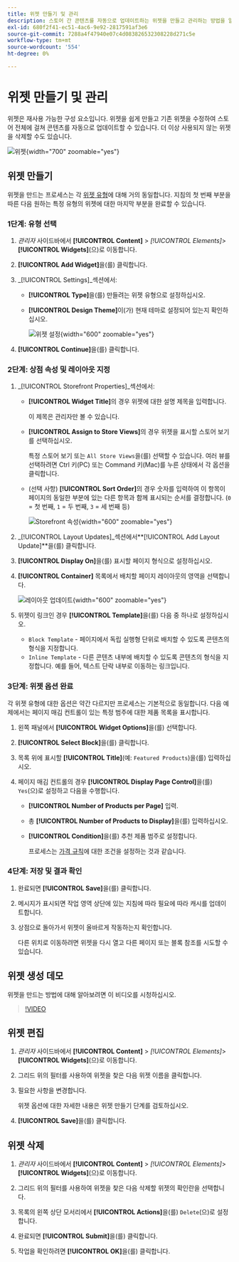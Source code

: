 ```yaml
---
title: 위젯 만들기 및 관리
description: 스토어 간 콘텐츠를 자동으로 업데이트하는 위젯을 만들고 관리하는 방법을 알아봅니다.
exl-id: 680f2f41-ec51-4ac6-9e92-2817591af3e6
source-git-commit: 7288a4f47940e07c4d083826532308228d271c5e
workflow-type: tm+mt
source-wordcount: '554'
ht-degree: 0%

---
```


# 위젯 만들기 및 관리

위젯은 재사용 가능한 구성 요소입니다. 위젯을 쉽게 만들고 기존 위젯을 수정하여 스토어 전체에 걸쳐 콘텐츠를 자동으로 업데이트할 수 있습니다. 더 이상 사용되지 않는 위젯을 삭제할 수도 있습니다.

![위젯](./assets/widgets.png){width="700" zoomable="yes"}

## 위젯 만들기

위젯을 만드는 프로세스는 각 [위젯 유형](widgets.md#widget-types)에 대해 거의 동일합니다. 지침의 첫 번째 부분을 따른 다음 원하는 특정 유형의 위젯에 대한 마지막 부분을 완료할 수 있습니다.

### 1단계: 유형 선택

1. _관리자_ 사이드바에서 **[!UICONTROL Content]** > _[!UICONTROL Elements]_>**[!UICONTROL Widgets]**(으)로 이동합니다.

1. **[!UICONTROL Add Widget]**&#x200B;을(를) 클릭합니다.

1. _[!UICONTROL Settings]_섹션에서:

   - **[!UICONTROL Type]**&#x200B;을(를) 만들려는 위젯 유형으로 설정하십시오.

   - **[!UICONTROL Design Theme]**&#x200B;이(가) 현재 테마로 설정되어 있는지 확인하십시오.

     ![위젯 설정](./assets/widget-settings.png){width="600" zoomable="yes"}

1. **[!UICONTROL Continue]**&#x200B;을(를) 클릭합니다.

### 2단계: 상점 속성 및 레이아웃 지정

1. _[!UICONTROL Storefront Properties]_섹션에서:

   - **[!UICONTROL Widget Title]**&#x200B;의 경우 위젯에 대한 설명 제목을 입력합니다.

     이 제목은 관리자만 볼 수 있습니다.

   - **[!UICONTROL Assign to Store Views]**&#x200B;의 경우 위젯을 표시할 스토어 보기를 선택하십시오.

     특정 스토어 보기 또는 `All Store Views`을(를) 선택할 수 있습니다. 여러 뷰를 선택하려면 Ctrl 키(PC) 또는 Command 키(Mac)를 누른 상태에서 각 옵션을 클릭합니다.

   - (선택 사항) **[!UICONTROL Sort Order]**&#x200B;의 경우 숫자를 입력하여 이 항목이 페이지의 동일한 부분에 있는 다른 항목과 함께 표시되는 순서를 결정합니다. (`0` = 첫 번째, `1` = 두 번째, `3` = 세 번째 등)

     ![Storefront 속성](./assets/widget-storefront-properties.png){width="600" zoomable="yes"}

1. _[!UICONTROL Layout Updates]_섹션에서&#x200B;**[!UICONTROL Add Layout Update]**을(를) 클릭합니다.

1. **[!UICONTROL Display On]**&#x200B;을(를) 표시할 페이지 형식으로 설정하십시오.

1. **[!UICONTROL Container]** 목록에서 배치할 페이지 레이아웃의 영역을 선택합니다.

   ![레이아웃 업데이트](./assets/widget-layout-update-home-page.png){width="600" zoomable="yes"}

1. 위젯이 링크인 경우 **[!UICONTROL Template]**&#x200B;을(를) 다음 중 하나로 설정하십시오.

   - `Block Template` - 페이지에서 독립 실행형 단위로 배치할 수 있도록 콘텐츠의 형식을 지정합니다.
   - `Inline Template` - 다른 콘텐츠 내부에 배치할 수 있도록 콘텐츠의 형식을 지정합니다. 예를 들어, 텍스트 단락 내부로 이동하는 링크입니다.

### 3단계: 위젯 옵션 완료

각 위젯 유형에 대한 옵션은 약간 다르지만 프로세스는 기본적으로 동일합니다. 다음 예제에서는 페이지 매김 컨트롤이 있는 특정 범주에 대한 제품 목록을 표시합니다.

1. 왼쪽 패널에서 **[!UICONTROL Widget Options]**&#x200B;을(를) 선택합니다.

1. **[!UICONTROL Select Block]**&#x200B;을(를) 클릭합니다.

1. 목록 위에 표시할 **[!UICONTROL Title]**(예: `Featured Products`)을(를) 입력하십시오.

1. 페이지 매김 컨트롤의 경우 **[!UICONTROL Display Page Control]**&#x200B;을(를) `Yes`(으)로 설정하고 다음을 수행합니다.

   - **[!UICONTROL Number of Products per Page]** 입력.

   - 총 **[!UICONTROL Number of Products to Display]**&#x200B;을(를) 입력하십시오.

   - **[!UICONTROL Condition]**&#x200B;을(를) 추천 제품 범주로 설정합니다.

     프로세스는 [가격 규칙](../merchandising-promotions/price-rules-catalog.md)에 대한 조건을 설정하는 것과 같습니다.

### 4단계: 저장 및 결과 확인

1. 완료되면 **[!UICONTROL Save]**&#x200B;을(를) 클릭합니다.

1. 메시지가 표시되면 작업 영역 상단에 있는 지침에 따라 필요에 따라 캐시를 업데이트합니다.

1. 상점으로 돌아가서 위젯이 올바르게 작동하는지 확인합니다.

   다른 위치로 이동하려면 위젯을 다시 열고 다른 페이지 또는 블록 참조를 시도할 수 있습니다.

## 위젯 생성 데모

위젯을 만드는 방법에 대해 알아보려면 이 비디오를 시청하십시오.

>[!VIDEO](https://video.tv.adobe.com/v/343786?quality=12&learn=on)

## 위젯 편집

1. _관리자_ 사이드바에서 **[!UICONTROL Content]** > _[!UICONTROL Elements]_>**[!UICONTROL Widgets]**(으)로 이동합니다.

1. 그리드 위의 필터를 사용하여 위젯을 찾은 다음 위젯 이름을 클릭합니다.

1. 필요한 사항을 변경합니다.

   위젯 옵션에 대한 자세한 내용은 위젯 만들기 단계를 검토하십시오.

1. **[!UICONTROL Save]**&#x200B;을(를) 클릭합니다.

## 위젯 삭제

1. _관리자_ 사이드바에서 **[!UICONTROL Content]** > _[!UICONTROL Elements]_>**[!UICONTROL Widgets]**(으)로 이동합니다.

1. 그리드 위의 필터를 사용하여 위젯을 찾은 다음 삭제할 위젯의 확인란을 선택합니다.

1. 목록의 왼쪽 상단 모서리에서 **[!UICONTROL Actions]**&#x200B;을(를) `Delete`(으)로 설정합니다.

1. 완료되면 **[!UICONTROL Submit]**&#x200B;을(를) 클릭합니다.

1. 작업을 확인하려면 **[!UICONTROL OK]**&#x200B;을(를) 클릭합니다.
